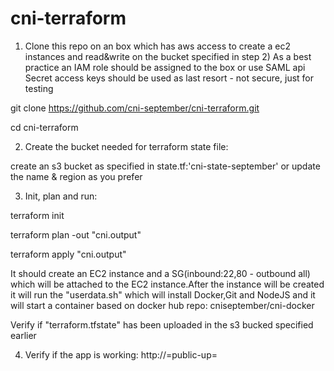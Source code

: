 # cni-terraform

1) Clone this repo on an box which has aws access to create a ec2 instances and read&write on the bucket specified in step 2)
As a best practice an IAM role should be assigned to the box or use SAML api
Secret access keys should be used as last resort - not secure, just for testing

git clone https://github.com/cni-september/cni-terraform.git

cd cni-terraform

2) Create the bucket needed for terraform state file:

create an s3 bucket as specified in state.tf:'cni-state-september' or update the name & region as you prefer

3) Init, plan and run:

terraform init

terraform plan -out "cni.output"

terraform apply "cni.output"

It should create an EC2 instance and a SG(inbound:22,80 - outbound all) which will be attached to the EC2 instance.After the instance will be created it will run the "userdata.sh" which will install Docker,Git and NodeJS and it will start a container based on docker hub repo: cniseptember/cni-docker

Verify if "terraform.tfstate" has been uploaded in the s3 bucked specified earlier

4) Verify if the app is working:
http://=public-up=
